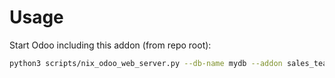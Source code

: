 # Usage

Start Odoo including this addon (from repo root):

```bash
python3 scripts/nix_odoo_web_server.py --db-name mydb --addon sales_team_security
```
